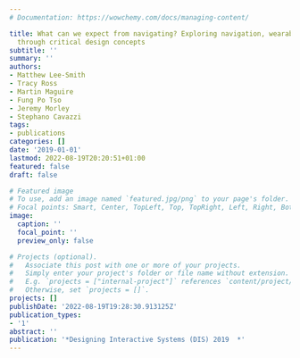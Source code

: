 ```yaml
---
# Documentation: https://wowchemy.com/docs/managing-content/

title: What can we expect from navigating? Exploring navigation, wearables and data
  through critical design concepts
subtitle: ''
summary: ''
authors:
- Matthew Lee-Smith
- Tracy Ross
- Martin Maguire
- Fung Po Tso
- Jeremy Morley
- Stephano Cavazzi
tags:
- publications
categories: []
date: '2019-01-01'
lastmod: 2022-08-19T20:20:51+01:00
featured: false
draft: false

# Featured image
# To use, add an image named `featured.jpg/png` to your page's folder.
# Focal points: Smart, Center, TopLeft, Top, TopRight, Left, Right, BottomLeft, Bottom, BottomRight.
image:
  caption: ''
  focal_point: ''
  preview_only: false

# Projects (optional).
#   Associate this post with one or more of your projects.
#   Simply enter your project's folder or file name without extension.
#   E.g. `projects = ["internal-project"]` references `content/project/deep-learning/index.md`.
#   Otherwise, set `projects = []`.
projects: []
publishDate: '2022-08-19T19:28:30.913125Z'
publication_types:
- '1'
abstract: ''
publication: '*Designing Interactive Systems (DIS) 2019  *'
---
```

